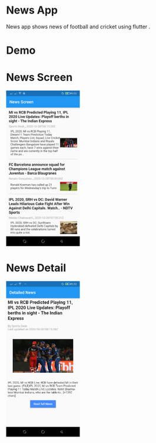 # News App 

News app shows news of football and cricket using flutter .

# Demo
# News Screen

<img src="lib/assets/sc1.png" width=200>

# News Detail
<img src="lib/assets/sc2.png" width=200 >
